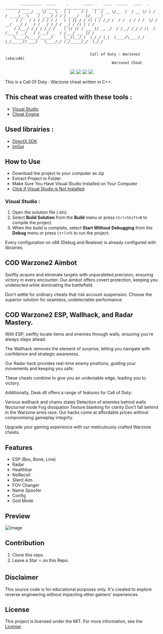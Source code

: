 <div align>


```
       __________  ____     _       _____    ____  _____   ____  _   ___________      ________  ___________  ______
      / ____/ __ \/ __ \   | |     / /   |  / __ \/__  /  / __ \/ | / / ____/__ \    / ____/ / / / ____/   |/_  __/
     / /   / / / / / / /   | | /| / / /| | / /_/ /  / /  / / / /  |/ / __/  __/ /   / /   / /_/ / __/ / /| | / /   
    / /___/ /_/ / /_/ /    | |/ |/ / ___ |/ _, _/  / /__/ /_/ / /|  / /___ / __/   / /___/ __  / /___/ ___ |/ /    
    \____/\____/_____/     |__/|__/_/  |_/_/ |_|  /____/\____/_/ |_/_____//____/   \____/_/ /_/_____/_/  |_/_/     
                                                                                                               
                                                                                     
                                       Call of Duty : Warzone2 (x64/x86)
                                                 Warzone2 Cheat
```
<div align="center">
                                                                                                    
![](https://img.shields.io/badge/language-c++-e76089?style=plastic) ![](https://img.shields.io/badge/license-MIT-green?style=plastic) ![](https://img.shields.io/badge/arch-x64%20%7C%20x86-d9654f?style=plastic) ![](https://img.shields.io/badge/config-Debug%20%7C%20Release-c0c0c0?style=plastic)

</div>

This is a Call Of Duty : Warzone cheat written in C++.

## This cheat was created with these tools :

- [Visual Studio](https://visualstudio.microsoft.com/en/thank-you-downloading-visual-studio/?sku=Community&channel=Release&version=VS2022&source=VSLandingPage&passive=false&cid=2030)
- [Cheat Engine](https://www.cheatengine.org/)

## Used librairies :

- [DirectX SDK](https://www.microsoft.com/en-us/download/details.aspx?id=6812)
- [ImGui](https://github.com/ocornut/imgui)

## How to Use

- Download the project to your computer as zip
- Extract Project to Folder.
- Make Sure You Have Visual Studio Installed on Your Computer
- [Click if Visual Studio is Not Installed](https://visualstudio.microsoft.com/en/thank-you-downloading-visual-studio/?sku=Community&channel=Release&version=VS2022&source=VSLandingPage&passive=false&cid=2030)

### Visual Studio :
1. Open the solution file (.sln).
2. Select **Build Solution** from the **Build** menu or press `Ctrl+Shift+B` to compile the project.
3. When the build is complete, select **Start Without Debugging** from the **Debug** menu or press `Ctrl+F5` to run the project.

Every configuration on x86 (Debug and Realese) is already configured with librairies.


## COD Warzone2 Aimbot

Swiftly acquire and eliminate targets with unparalleled precision, ensuring victory in every encounter. Our aimbot offers covert protection, keeping you undetected while dominating the battlefield.

Don't settle for ordinary cheats that risk account suspension. Choose the superior solution for seamless, undetectable performance.

## COD Warzone2 ESP, Wallhack, and Radar Mastery.

With ESP, swiftly locate items and enemies through walls, ensuring you're always steps ahead.

The Wallhack removes the element of surprise, letting you navigate with confidence and strategic awareness.

Our Radar hack provides real-time enemy positions, guiding your movements and keeping you safe.

These cheats combine to give you an undeniable edge, leading you to victory.

Additionally, Desk.dll offers a range of features for Call of Duty:

Various wallhack and chams states
Detection of enemies behind walls
Nocturnal mode
Fog dissipation
Texture blanking for clarity
Don't fall behind in the Warzone arms race. Our hacks come at affordable prices without compromising gameplay integrity.

Upgrade your gaming experience with our meticulously crafted Warzone cheats.

## Features

- ESP (Box, Bone, Line)
- Radar
- Healthbar
- NoRecoil
- Slient Aim
- FOV Changer
- Name Spoofer
- Config
- God Mode

## Preview 

![image](https://user-images.githubusercontent.com/100489392/157323949-ab854ee2-9962-4c24-a786-fd9d8cc80c7c.png)

## Contribution

1. Clone this repo.
2. Leave a Star ⭐ on this Repo.

## Disclaimer 

This source code is for educational purposes only. It's created to explore reverse engineering without impacting other gamers' experiences.

## License

This project is licensed under the MIT. For more information, see the [License](LICENSE).
